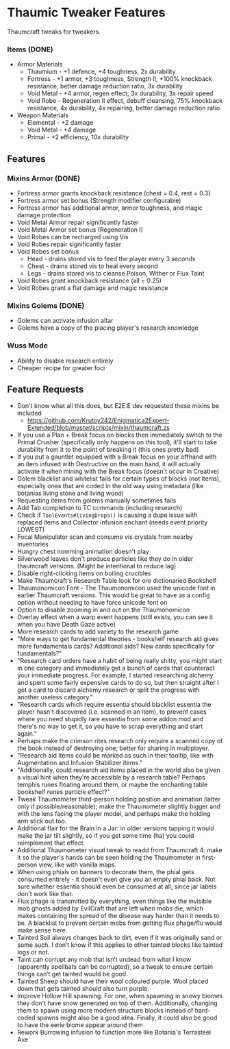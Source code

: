 # Thaumic Tweaker Features
Thaumcraft tweaks for tweakers.

### Items (DONE)
- Armor Materials
  - Thaumium - +1 defence, +4 toughness, 2x durability
  - Fortress - +1 armor, +3 toughness, Strength II, +100% knockback resistance, better damage reduction ratio, 3x durability
  - Void Metal - +4 armor, regen effect, 3x durability, 3x repair speed
  - Void Robe - Regeneration II effect, debuff cleansing, 75% knockback resistance, 4x durability, 4x repairing, better damage reduction ratio
- Weapon Materials
  - Elemental - +2 damage
  - Void Metal - +4 damage
  - Primal - +2 efficiency, 10x durability

## Features
### Mixins Armor (DONE)
- Fortress armor grants knockback resistance (chest = 0.4, rest = 0.3)
- Fortress armor set bonus (Strength modifier configurable)
- Fortress armor has additional armor, armor toughness, and magic damage protection
- Void Metal Armor repair significantly faster
- Void Metal Armor set bonus (Regeneration I)
- Void Robes can be recharged using Vis
- Void Robes repair significantly faster
- Void Robes set bonus
  - Head - drains stored vis to feed the player every 3 seconds
  - Chest - drains stored vis to heal every second
  - Legs - drains stored vis to cleanse Poison, Wither or Flux Taint
- Void Robes grant knockback resistance (all = 0.25)
- Void Robes grant a flat damage and magic resistance

### Mixins Golems (DONE)
- Golems can activate infusion altar
- Golems have a copy of the placing player's research knowledge

### Wuss Mode
- Ability to disable research entirely
- Cheaper recipe for greater foci

## Feature Requests
- Don't know what all this does, but E2E:E dev requested these mixins be included
  - https://github.com/Krutoy242/Enigmatica2Expert-Extended/blob/master/scripts/mixin/thaumcraft.zs
- If you use a Plan + Break focus on blocks then immediately switch to the Primal Crusher (specifically only happens on this tool), it'll start to take durability from it to the point of breaking it (this ones pretty bad)
- If you put a gauntlet equipped with a Break focus on your offhand with an item infused with Destructive on the main hand, it will actually activate it when mining with the Break focus (doesn't occur in Creative)
- Golem blacklist and whitelist fails for certain types of blocks (not items), especially ones that are coded in the old way using metadata (like botanias living stone and living wood)
- Requesting items from golems manually sometimes fails
- Add Tab completion to TC commands (including research)
- Check if `ToolEvents#livingDrops()` is causing a dupe issue with replaced items and Collector infusion enchant (needs event priority LOWEST)
- Focal Manipulator scan and consume vis crystals from nearby inventories
- Hungry chest nomming animation doesn't play
- Silverwood leaves don't produce particles like they do in older thaumcraft versions. (Might be intentional to reduce lag)
- Disable right-clicking items on boiling crucibles
- Make Thaumcraft's Research Table look for ore dictionaried Bookshelf
- Thaumonomicon Font - The Thaumonomicon used the unicode font in earlier Thaumcraft versions. This would be great to have as a config option without needing to have force unicode font on
- Option to disable zooming in and out on the Thaumonomicon
- Overlay effect when a warp event happens (still exists, you can see it when you have Death Gaze active)
- More research cards to add variety to the research game
- "More ways to get fundamental theories - bookshelf research aid gives more fundamentals cards? Additional aids? New cards specifically for fundamentals?"
- "Research card orders have a habit of being really shitty, you might start in one category and immediately get a bunch of cards that counteract your immediate progress. For example, I started researching alchemy and spent some fairly expensive cards to do so, but then straight after I got a card to discard alchemy research or split the progress with another useless category."
- "Research cards which require essentia should blacklist essentia the player hasn't discovered (i.e. scanned in an item), to prevent cases where you need stupidly rare essentia from some addon mod and there's no way to get it, so you have to scrap everything and start again."
- Perhaps make the crimson rites research only require a scanned copy of the book instead of destroying one; better for sharing in multiplayer.
- "Research aid items could be marked as such in their tooltip, like with Augmentation and Infusion Stabilizer items."
- "Additionally, could research aid items placed in the world also be given a visual hint when they're accessible by a research table? Perhaps temphis runes floating around them, or maybe the enchanting table bookshelf runes particle effect?"
- Tweak Thaumometer third-person holding position and animation (latter only if possible/reasonable); make the Thaumometer slightly bigger and with the lens facing the player model, and perhaps make the holding arm stick out too.
- Additional flair for the Brain in a Jar: in older versions tapping it would make the jar tilt slightly, so if you get some time (ha) you could reimplement that effect.
- Additional Thaumometer visual tweak to readd from Thaumcraft 4: make it so the player's hands can be seen holding the Thaumometer in first-person view, like with vanilla maps.
- When using phials on banners to decorate them, the phial gets consumed entirely - it doesn't even give you an empty phial back. Not sure whether essentia should even be consumed at all, since jar labels don't work like that.
- Flux phage is transmitted by everything, even things like the invisible mob ghosts added by EvilCraft that are left when mobs die, which makes containing the spread of the disease way harder than it needs to be. A blacklist to prevent certain mobs from getting flux phage/flu would make sense here.
- Tainted Soil always changes back to dirt, even if it was originally sand or some such. I don’t know if this applies to other tainted blocks like tainted logs or not.
- Taint can corrupt any mob that isn’t undead from what I know (apparently spellbats can be corrupted), so a tweak to ensure certain things can’t get tainted would be good.
- Tainted Sheep should have their wool coloured purple. Wool placed down that gets tainted should also turn purple.
- Improve Hollow Hill spawning. For one, when spawning in snowy biomes they don't have snow generated on top of them. Additionally, changing them to spawn using more modern structure blocks instead of hard-coded spawns might also be a good idea. Finally, it could also be good to have the eerie biome appear around them
- Rework Burrowing infusion to function more like Botania's Terrasteel Axe
